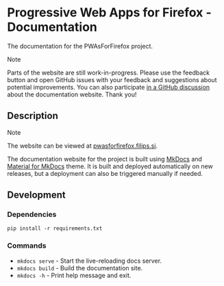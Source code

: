 Progressive Web Apps for Firefox - Documentation
================================================

The documentation for the PWAsForFirefox project.

> [!NOTE]
> Parts of the website are still work-in-progress. Please use the feedback button and open
> GitHub issues with your feedback and suggestions about potential improvements. You can
> also participate [in a GitHub discussion](https://github.com/filips123/PWAsForFirefox/discussions/335)
> about the documentation website. Thank you!

## Description

> [!NOTE]
> The website can be viewed at [pwasforfirefox.filips.si](https://pwasforfirefox.filips.si/).

The documentation website for the project is built using [MkDocs](https://www.mkdocs.org/) and [Material for MkDocs](https://squidfunk.github.io/mkdocs-material/) theme. It is built and deployed automatically on new releases, but a deployment can also be triggered manually if needed.

## Development

### Dependencies

```shell
pip install -r requirements.txt
```

### Commands

* `mkdocs serve` - Start the live-reloading docs server.
* `mkdocs build` - Build the documentation site.
* `mkdocs -h` - Print help message and exit.

